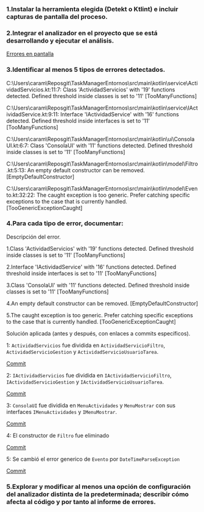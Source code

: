 ### 1.Instalar la herramienta elegida (Detekt o Ktlint) e incluir capturas de pantalla del proceso.



### 2.Integrar el analizador en el proyecto que se está desarrollando y ejecutar el análisis.

[Errores en pantalla](https://github.com/moraalees/TaskManagerEntornos/blob/Carlos/images/linting/errores.png)

### 3.Identificar al menos 5 tipos de errores detectados.

C:\Users\caram\Reposgit\TaskManagerEntornos\src\main\kotlin\service\ActividadServicios.kt:11:7: Class 'ActividadServicios' with '19' functions detected. Defined threshold inside classes is set to '11' [TooManyFunctions]

C:\Users\caram\Reposgit\TaskManagerEntornos\src\main\kotlin\service\IActividadService.kt:9:11: Interface 'IActividadService' with '16' functions detected. Defined threshold inside interfaces is set to '11' [TooManyFunctions]

C:\Users\caram\Reposgit\TaskManagerEntornos\src\main\kotlin\ui\ConsolaUI.kt:6:7: Class 'ConsolaUI' with '11' functions detected. Defined threshold inside classes is set to '11' [TooManyFunctions]

C:\Users\caram\Reposgit\TaskManagerEntornos\src\main\kotlin\model\Filtro.kt:5:13: An empty default constructor can be removed. [EmptyDefaultConstructor]

C:\Users\caram\Reposgit\TaskManagerEntornos\src\main\kotlin\model\Evento.kt:32:22: The caught exception is too generic. Prefer catching specific exceptions to the case that is currently handled. [TooGenericExceptionCaught]

### 4.Para cada tipo de error, documentar:

Descripción del error.

1.Class 'ActividadServicios' with '19' functions detected. Defined threshold inside classes is set to '11' [TooManyFunctions]

2.Interface 'IActividadService' with '16' functions detected. Defined threshold inside interfaces is set to '11' [TooManyFunctions]

3.Class 'ConsolaUI' with '11' functions detected. Defined threshold inside classes is set to '11' [TooManyFunctions]

4.An empty default constructor can be removed. [EmptyDefaultConstructor]

5.The caught exception is too generic. Prefer catching specific exceptions to the case that is currently handled. [TooGenericExceptionCaught]

Solución aplicada (antes y después, con enlaces a commits específicos).

1: `ActividadServicios` fue dividida en `ActividadServicioFiltro`, `ActividadServicioGestion` y  `ActividadServicioUsuarioTarea`.

[Commit](https://github.com/moraalees/TaskManagerEntornos/commit/bdeaec4a02c5da64a4b89a1d54db72256fb79714)

2: `IActividadServicios` fue dividida en `IActividadServicioFiltro`, `IActividadServicioGestion` y  `IActividadServicioUsuarioTarea`.

[Commit](https://github.com/moraalees/TaskManagerEntornos/commit/851bd2bf0930479be5e52797ae0edf72fd806414)

3: `ConsolaUI` fue dividida en `MenuActividades` y `MenuMostrar` con sus interfaces `IMenuActividades` y `IMenuMostrar`.

[Commit](https://github.com/moraalees/TaskManagerEntornos/commit/c8aaae4e42c3df8cb242f01609bbde50322053a8)

4: El constructor de `Filtro` fue eliminado

[Commit](https://github.com/moraalees/TaskManagerEntornos/commit/39d1e443c31102e6cdfa64ccf5296570b5e0c218)

5: Se cambió el error generico de `Evento` por `DateTimeParseException`

[Commit](https://github.com/moraalees/TaskManagerEntornos/commit/306b1dcb2f0297e4c28d51b3d1f1170af97e8d19)

### 5.Explorar y modificar al menos una opción de configuración del analizador distinta de la predeterminada; describir cómo afecta al código y por tanto al informe de errores.
